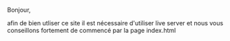 Bonjour,


afin de bien utliser ce site il est nécessaire d'utiliser live server et nous vous conseillons fortement de commencé par la page index.html

